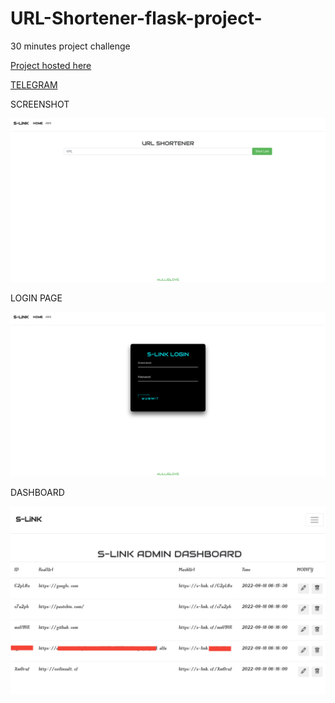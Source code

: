 # URL-Shortener-flask-project-
30 minutes project challenge 


[Project hosted here](https://s-link.cf)

[TELEGRAM](https://t.me/lillislove)

SCREENSHOT

![image](/img/index.png)

LOGIN PAGE

![image](/img/login.png)

DASHBOARD

![image](/img/dash.png)

